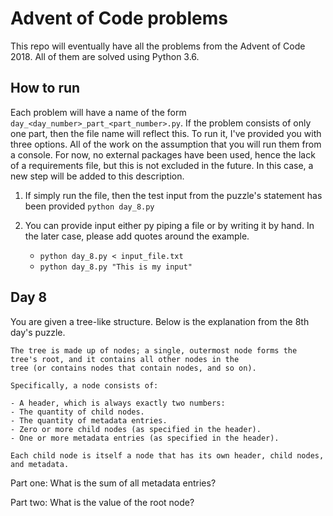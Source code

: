 # Advent of Code problems

This repo will eventually have all the problems from the Advent of Code 2018. All of them are solved using Python 3.6.

## How to run
Each problem will have a name of the form `day_<day_number>_part_<part_number>.py`. If the problem consists of
only one part, then the file name will reflect this. To run it, I've provided you with three options. All of the work on
the assumption that you will run them from a console. For now, no external packages have been used, hence the lack of a
requirements file, but this is not excluded in the future. In this case, a new step will be added to this description.

1. If simply run the file, then the test input from the puzzle's statement has been provided
    `python day_8.py`

2. You can provide input either py piping a file or by writing it by hand. In the later case, please add quotes around
the example.
    * `python day_8.py < input_file.txt`
    * `python day_8.py "This is my input"`
    

## Day 8
You are given a tree-like structure. Below is the explanation from the 8th day's puzzle.

```text
The tree is made up of nodes; a single, outermost node forms the tree's root, and it contains all other nodes in the 
tree (or contains nodes that contain nodes, and so on).

Specifically, a node consists of:

- A header, which is always exactly two numbers:
- The quantity of child nodes.
- The quantity of metadata entries.
- Zero or more child nodes (as specified in the header).
- One or more metadata entries (as specified in the header).

Each child node is itself a node that has its own header, child nodes, and metadata.
```

Part one: What is the sum of all metadata entries?


Part two: What is the value of the root node?